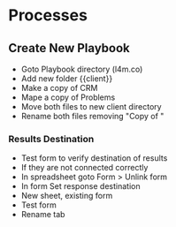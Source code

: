 # Processes

## Create New Playbook
* Goto Playbook directory (l4m.co)
* Add new folder {{client}}
* Make a copy of CRM
* Mape a copy of Problems
* Move both files to new client directory
* Rename both files removing "Copy of "

### Results Destination

* Test form to verify destination of results
* If they are not connected correctly
* In spreadsheet goto Form > Unlink form
* In form Set response destination
* New sheet, existing form
* Test form
* Rename tab
